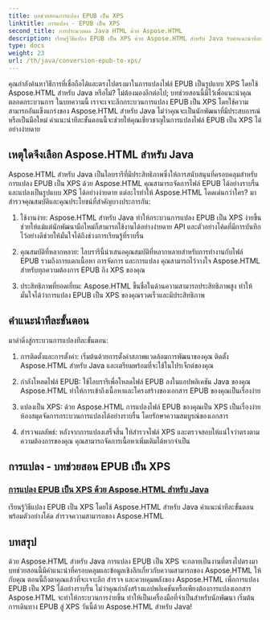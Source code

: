 ```yaml
---
title: บทช่วยสอนการแปลง EPUB เป็น XPS
linktitle: การแปลง - EPUB เป็น XPS
second_title: การประมวลผล Java HTML ด้วย Aspose.HTML
description: เรียนรู้วิธีแปลง EPUB เป็น XPS ด้วย Aspose.HTML สำหรับ Java รับคำแนะนำทีละขั้นตอนและตัวอย่างโค้ด สำรวจความสามารถของ Aspose.HTML ในบทช่วยสอนเหล่านี้
type: docs
weight: 23
url: /th/java/conversion-epub-to-xps/
---
```


คุณกำลังค้นหาวิธีการที่เชื่อถือได้และตรงไปตรงมาในการแปลงไฟล์ EPUB เป็นรูปแบบ XPS โดยใช้ Aspose.HTML สำหรับ Java หรือไม่? ไม่ต้องมองอีกต่อไป; บทช่วยสอนนี้มีไว้เพื่อแนะนำคุณตลอดกระบวนการ ในบทความนี้ เราจะเจาะลึกกระบวนการแปลง EPUB เป็น XPS โดยใช้ความสามารถอันแข็งแกร่งของ Aspose.HTML สำหรับ Java ไม่ว่าคุณจะเป็นนักพัฒนาที่มีประสบการณ์หรือเป็นมือใหม่ คำแนะนำทีละขั้นตอนนี้จะช่วยให้คุณเชี่ยวชาญในการแปลงไฟล์ EPUB เป็น XPS ได้อย่างง่ายดาย

## เหตุใดจึงเลือก Aspose.HTML สำหรับ Java

Aspose.HTML สำหรับ Java เป็นไลบรารีที่มีประสิทธิภาพซึ่งให้การสนับสนุนที่ครอบคลุมสำหรับการแปลง EPUB เป็น XPS ด้วย Aspose.HTML คุณสามารถจัดการไฟล์ EPUB ได้อย่างราบรื่นและแปลงเป็นรูปแบบ XPS ได้อย่างง่ายดาย แต่อะไรทำให้ Aspose.HTML โดดเด่นกว่าใคร? มาสำรวจคุณสมบัติและคุณประโยชน์ที่สำคัญบางประการกัน:

1. ใช้งานง่าย: Aspose.HTML สำหรับ Java ทำให้กระบวนการแปลง EPUB เป็น XPS ง่ายขึ้น ช่วยให้แม้แต่นักพัฒนามือใหม่ก็สามารถใช้งานได้อย่างง่ายดาย API และตัวอย่างโค้ดที่มีการบันทึกไว้อย่างดีช่วยให้มั่นใจได้ถึงช่วงการเรียนรู้ที่ราบรื่น

2. คุณสมบัติที่หลากหลาย: ไลบรารีนี้นำเสนอคุณสมบัติที่หลากหลายสำหรับการทำงานกับไฟล์ EPUB รวมถึงการแตกเนื้อหา การจัดการ และการแปลง คุณสามารถไว้วางใจ Aspose.HTML สำหรับทุกความต้องการ EPUB ถึง XPS ของคุณ

3. ประสิทธิภาพที่ยอดเยี่ยม: Aspose.HTML ขึ้นชื่อในด้านความสามารถประสิทธิภาพสูง ทำให้มั่นใจได้ว่าการแปลง EPUB เป็น XPS ของคุณรวดเร็วและมีประสิทธิภาพ

## คำแนะนำทีละขั้นตอน

มาดำดิ่งสู่กระบวนการแปลงทีละขั้นตอน:

1. การติดตั้งและการตั้งค่า: เริ่มต้นด้วยการตั้งค่าสภาพแวดล้อมการพัฒนาของคุณ ติดตั้ง Aspose.HTML สำหรับ Java และเตรียมพร้อมที่จะใช้ในโปรเจ็กต์ของคุณ

2. กำลังโหลดไฟล์ EPUB: ใช้ไลบรารีเพื่อโหลดไฟล์ EPUB ลงในแอปพลิเคชัน Java ของคุณ Aspose.HTML ทำให้การเข้าถึงเนื้อหาและโครงสร้างของเอกสาร EPUB ของคุณเป็นเรื่องง่าย

3. แปลงเป็น XPS: ด้วย Aspose.HTML การแปลงไฟล์ EPUB ของคุณเป็น XPS เป็นเรื่องง่าย ห้องสมุดจัดการกระบวนการแปลงได้อย่างราบรื่น โดยรักษาความสมบูรณ์ของเอกสาร

4. สำรวจผลลัพธ์: หลังจากการแปลงเสร็จสิ้น ให้สำรวจไฟล์ XPS และตรวจสอบให้แน่ใจว่าตรงตามความต้องการของคุณ คุณสามารถจัดการเนื้อหาเพิ่มเติมได้หากจำเป็น

## การแปลง - บทช่วยสอน EPUB เป็น XPS
### [การแปลง EPUB เป็น XPS ด้วย Aspose.HTML สำหรับ Java](./convert-epub-to-xps/)
เรียนรู้วิธีแปลง EPUB เป็น XPS โดยใช้ Aspose.HTML สำหรับ Java คำแนะนำทีละขั้นตอนพร้อมตัวอย่างโค้ด สำรวจความสามารถของ Aspose.HTML

## บทสรุป

ด้วย Aspose.HTML สำหรับ Java การแปลง EPUB เป็น XPS จะกลายเป็นงานที่ตรงไปตรงมา บทช่วยสอนนี้มีคำแนะนำที่ครอบคลุมและข้อมูลเชิงลึกเกี่ยวกับความสามารถของ Aspose.HTML ให้กับคุณ ตอนนี้ถึงตาคุณแล้วที่จะเจาะลึก สำรวจ และควบคุมพลังของ Aspose.HTML เพื่อการแปลง EPUB เป็น XPS ได้อย่างราบรื่น ไม่ว่าคุณกำลังสร้างแอปพลิเคชันหรือเพียงต้องการแปลงเอกสาร Aspose.HTML จะทำให้กระบวนการง่ายขึ้น ทำให้เป็นเครื่องมือที่จำเป็นสำหรับนักพัฒนา เริ่มต้นการเดินทาง EPUB สู่ XPS วันนี้ด้วย Aspose.HTML สำหรับ Java!